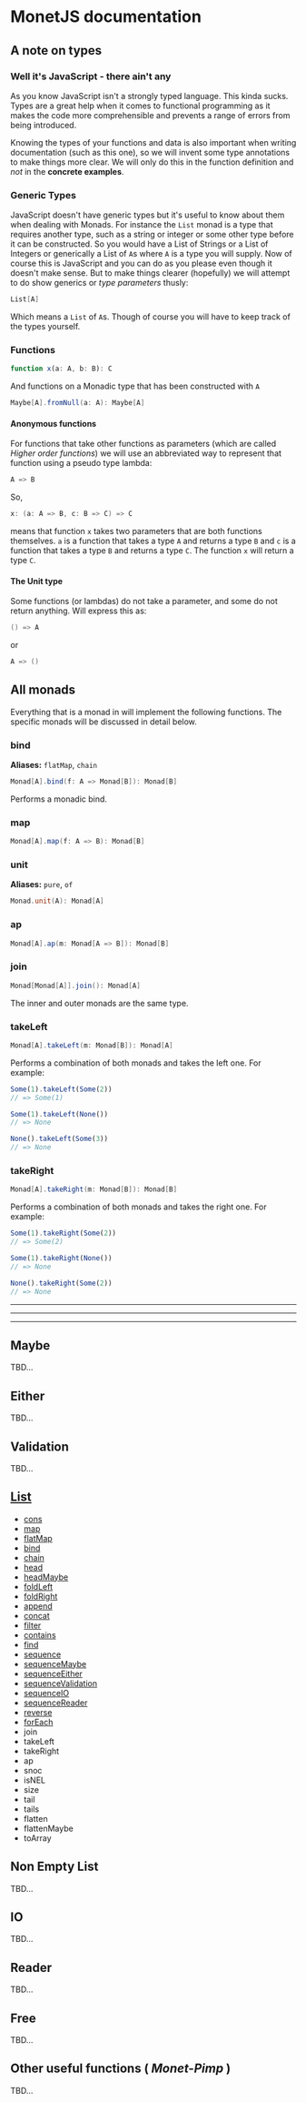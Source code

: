 # MonetJS documentation

## A note on types

### Well it's JavaScript - there ain't any

As you know JavaScript isn't a strongly typed language.  This kinda sucks.  Types are a great help when it comes to functional programming as it makes the code more comprehensible and prevents a range of errors from being introduced.

Knowing the types of your functions and data is also important when writing documentation (such as this one), so we will invent some type annotations to make things more clear.  We will only do this in the function definition and *not* in the **concrete examples**.

### Generic Types

JavaScript doesn't have generic types but it's useful to know about them when dealing with Monads.  For instance the `List` monad is a type that requires another type, such as a string or integer or some other type before it can be constructed.  So you would have a List of Strings or a List of Integers or generically a List of `A`s where `A` is a type you will supply.  Now of course this is JavaScript and you can do as you please even though it doesn't make sense.  But to make things clearer (hopefully) we will attempt to do show generics or *type parameters* thusly:

```scala
List[A]
```

Which means a `List` of `A`s.  Though of course you will have to keep track of the types yourself.

### Functions

```typescript
function x(a: A, b: B): C
```

And functions on a Monadic type that has been constructed with `A`

```scala
Maybe[A].fromNull(a: A): Maybe[A]
```

#### Anonymous functions

For functions that take other functions as parameters (which are called *Higher order functions*) we will use an abbreviated way to represent that function using a pseudo type lambda:

```scala
A => B
```

So,

```scala
x: (a: A => B, c: B => C) => C
```

means that function `x` takes two parameters that are both functions themselves. `a` is a function that takes a type `A` and returns a type `B` and `c` is a function that takes a type `B` and returns a type `C`. The function `x` will return a type `C`.

#### The Unit type

Some functions (or lambdas) do not take a parameter, and some do not return anything.  Will express this as:

```scala
() => A
```

or

```scala
A => ()
```

## All monads

Everything that is a monad in will implement the following functions. The specific monads will be discussed in detail below.

### bind
**Aliases:** `flatMap`, `chain`

```scala
Monad[A].bind(f: A => Monad[B]): Monad[B]
```

Performs a monadic bind.

### map

```scala
Monad[A].map(f: A => B): Monad[B]
```

### unit
**Aliases:** `pure`, `of`

```scala
Monad.unit(A): Monad[A]
```

### ap

```scala
Monad[A].ap(m: Monad[A => B]): Monad[B]
```

### join

```scala
Monad[Monad[A]].join(): Monad[A]
```

The inner and outer monads are the same type.

### takeLeft

```scala
Monad[A].takeLeft(m: Monad[B]): Monad[A]
```

Performs a combination of both monads and takes the left one. For example:

```javascript
Some(1).takeLeft(Some(2))
// => Some(1)

Some(1).takeLeft(None())
// => None

None().takeLeft(Some(3))
// => None
```

### takeRight

```scala
Monad[A].takeRight(m: Monad[B]): Monad[B]
```

Performs a combination of both monads and takes the right one. For example:

```javascript
Some(1).takeRight(Some(2))
// => Some(2)

Some(1).takeRight(None())
// => None

None().takeRight(Some(2))
// => None
```



---
---
---

## Maybe

TBD…

## Either

TBD…

## Validation

TBD…

## [List](https://github.com/cwmyers/monet.js/blob/master/docs/LIST.md)

- [cons](https://github.com/cwmyers/monet.js/blob/master/docs/LIST.md#cons)
- [map](https://github.com/cwmyers/monet.js/blob/master/docs/LIST.md#map)
- [flatMap](https://github.com/cwmyers/monet.js/blob/master/docs/LIST.md#flatmap)
- [bind](https://github.com/cwmyers/monet.js/blob/master/docs/LIST.md#flatmap)
- [chain](https://github.com/cwmyers/monet.js/blob/master/docs/LIST.md#flatmap)
- [head](https://github.com/cwmyers/monet.js/blob/master/docs/LIST.md#head)
- [headMaybe](https://github.com/cwmyers/monet.js/blob/master/docs/LIST.md#headmaybe)
- [foldLeft](https://github.com/cwmyers/monet.js/blob/master/docs/LIST.md#foldleft)
- [foldRight](https://github.com/cwmyers/monet.js/blob/master/docs/LIST.md#foldright)
- [append](https://github.com/cwmyers/monet.js/blob/master/docs/LIST.md#append)
- [concat](https://github.com/cwmyers/monet.js/blob/master/docs/LIST.md#append)
- [filter](https://github.com/cwmyers/monet.js/blob/master/docs/LIST.md#filter)
- [contains](https://github.com/cwmyers/monet.js/blob/master/docs/LIST.md#contains)
- [find](https://github.com/cwmyers/monet.js/blob/master/docs/LIST.md#find)
- [sequence](https://github.com/cwmyers/monet.js/blob/master/docs/LIST.md#sequence)
- [sequenceMaybe](https://github.com/cwmyers/monet.js/blob/master/docs/LIST.md#sequencemaybe)
- [sequenceEither](https://github.com/cwmyers/monet.js/blob/master/docs/LIST.md#sequenceeither)
- [sequenceValidation](https://github.com/cwmyers/monet.js/blob/master/docs/LIST.md#sequencevalidation)
- [sequenceIO](https://github.com/cwmyers/monet.js/blob/master/docs/LIST.md#sequenceio)
- [sequenceReader](https://github.com/cwmyers/monet.js/blob/master/docs/LIST.md#sequencereader)
- [reverse](https://github.com/cwmyers/monet.js/blob/master/docs/LIST.md#reverse)
- [forEach](https://github.com/cwmyers/monet.js/blob/master/docs/LIST.md#foreach)
- join
- takeLeft
- takeRight
- ap
- snoc
- isNEL
- size
- tail
- tails
- flatten
- flattenMaybe
- toArray

## Non Empty List

TBD…

## IO

TBD…


## Reader

TBD…

## Free

TBD…

## Other useful functions ( _Monet-Pimp_ )

TBD…
